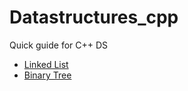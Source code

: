# Datastructures_cpp
Quick guide for C++ DS
* [Linked List](/linked_list)
* [Binary Tree](/binary_tree)

